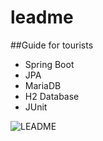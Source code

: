 # leadme
##Guide for tourists

- Spring Boot
- JPA
- MariaDB
- H2 Database
- JUnit

![LEADME](https://user-images.githubusercontent.com/85722378/156757860-684b0f25-97cf-4a18-8c7b-f679e17a9351.png)
